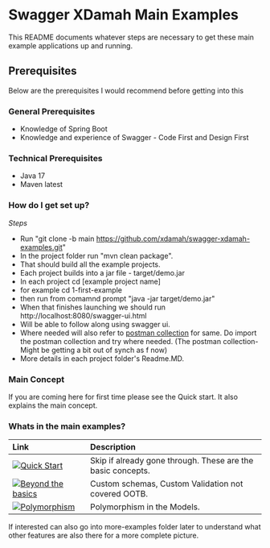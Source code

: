 # Swagger XDamah Main Examples #

This README documents whatever steps are necessary to get these main example applications up and running.


## Prerequisites ##
Below are the prerequisites I would recommend before getting into this
### General Prerequisites ###
* Knowledge of Spring Boot
* Knowledge and experience of Swagger - Code First and Design First


### Technical Prerequisites ###

* Java 17
* Maven latest

### How do I get set up? ###


*Steps*  
* Run "git clone -b main https://github.com/xdamah/swagger-xdamah-examples.git"
* In the project folder run "mvn clean package".
* That should build all the example projects.
* Each project builds into a jar file - target/demo.jar   
* In each project cd [example project name]
* for example cd 1-first-example
* then run from comamnd prompt "java -jar target/demo.jar"
* When that finishes launching we should run http://localhost:8080/swagger-ui.html  
* Will be able to follow along using swagger ui.   
* Where needed will also refer to [postman collection](swagger-xdamah-postman-collection.json)  for same.  Do import the postman collection and try where needed.  (The postman collection- Might be getting a bit out of synch as f now) 
* More details in each project folder's Readme.MD.

### Main Concept ###

If you are coming here for first time please see the Quick start. It also explains the main concept.


### Whats in the main examples? ###


| Link         | Description    |
| :----------- | :------------- |
| [![Quick Start](https://img.shields.io/badge/Quick_Start-grey?style=for-the-badge)](../README.md)       | Skip if already gone through. These are the basic concepts.        | 
| [![Beyond the basics](https://img.shields.io/badge/Beyond_the_basics-grey?style=for-the-badge)](extend/README.md)       | Custom schemas, Custom Validation not covered OOTB.        | 
| [![Polymorphism](https://img.shields.io/badge/Polymorphism-grey?style=for-the-badge)](polymorphic/README.md)       | Polymorphism in the Models.        | 



If interested can also go into more-examples folder later to understand what other features are also there for a more complete picture.


